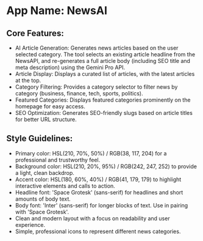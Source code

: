 # **App Name**: NewsAI

## Core Features:

- AI Article Generation: Generates news articles based on the user selected category. The tool selects an existing article headline from the NewsAPI, and re-generates a full article body (including SEO title and meta description) using the Gemini Pro API.
- Article Display: Displays a curated list of articles, with the latest articles at the top.
- Category Filtering: Provides a category selector to filter news by category (business, finance, tech, sports, politics).
- Featured Categories: Displays featured categories prominently on the homepage for easy access.
- SEO Optimization: Generates SEO-friendly slugs based on article titles for better URL structure.

## Style Guidelines:

- Primary color: HSL(210, 70%, 50%) / RGB(38, 117, 204) for a professional and trustworthy feel.
- Background color: HSL(210, 20%, 95%) / RGB(242, 247, 252) to provide a light, clean backdrop.
- Accent color: HSL(180, 60%, 40%) / RGB(41, 179, 179) to highlight interactive elements and calls to action.
- Headline font: 'Space Grotesk' (sans-serif) for headlines and short amounts of body text.
- Body font: 'Inter' (sans-serif) for longer blocks of text. Use in pairing with 'Space Grotesk'.
- Clean and modern layout with a focus on readability and user experience.
- Simple, professional icons to represent different news categories.
